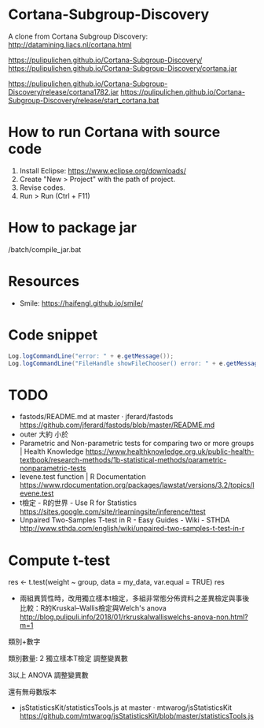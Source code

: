# Cortana-Subgroup-Discovery
A clone from Cortana Subgroup Discovery: http://datamining.liacs.nl/cortana.html

https://pulipulichen.github.io/Cortana-Subgroup-Discovery/
https://pulipulichen.github.io/Cortana-Subgroup-Discovery/cortana.jar

https://pulipulichen.github.io/Cortana-Subgroup-Discovery/release/cortana1782.jar
https://pulipulichen.github.io/Cortana-Subgroup-Discovery/release/start_cortana.bat

# How to run Cortana with source code

1. Install Eclipse: https://www.eclipse.org/downloads/
2. Create "New > Project" with the path of project.
3. Revise codes.
4. Run > Run (Ctrl + F11)

# How to package jar

/batch/compile_jar.bat

# Resources
* Smile: https://haifengl.github.io/smile/

# Code snippet
````java
Log.logCommandLine("error: " + e.getMessage());
Log.logCommandLine("FileHandle showFileChooser() error: " + e.getMessage());
````

# TODO
- fastods/README.md at master · jferard/fastods https://github.com/jferard/fastods/blob/master/README.md
- outer 大約 小於
- Parametric and Non-parametric tests for comparing two or more groups | Health Knowledge https://www.healthknowledge.org.uk/public-health-textbook/research-methods/1b-statistical-methods/parametric-nonparametric-tests
- levene.test function | R Documentation https://www.rdocumentation.org/packages/lawstat/versions/3.2/topics/levene.test
- t檢定 - R的世界 - Use R for Statistics https://sites.google.com/site/rlearningsite/inference/ttest
- Unpaired Two-Samples T-test in R - Easy Guides - Wiki - STHDA 
http://www.sthda.com/english/wiki/unpaired-two-samples-t-test-in-r 

# Compute t-test 
res <- t.test(weight ~ group, data = my_data, var.equal = TRUE) 
res
- 兩組異質性時，改用獨立樣本t檢定，多組非常態分佈資料之差異檢定與事後比較：R的Kruskal–Wallis檢定與Welch's anova
http://blog.pulipuli.info/2018/01/rkruskalwalliswelchs-anova-non.html?m=1 

類別+數字

類別數量:
  2
     獨立樣本T檢定
       調整變異數

  3以上
     ANOVA
     調整變異數

還有無母數版本
- jsStatisticsKit/statisticsTools.js at master · mtwarog/jsStatisticsKit https://github.com/mtwarog/jsStatisticsKit/blob/master/statisticsTools.js